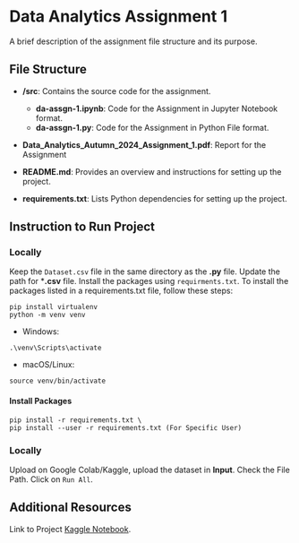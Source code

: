 # Data Analytics Assignment 1

A brief description of the assignment file structure and its purpose.

## File Structure

- **/src**: Contains the source code for the assignment.
    - **da-assgn-1.ipynb**: Code for the Assignment in Jupyter Notebook format.
    - **da-assgn-1.py**: Code for the Assignment in Python File format.

- **Data_Analytics_Autumn_2024_Assignment_1.pdf**: Report for the Assignment

- **README.md**: Provides an overview and instructions for setting up the project.
  
- **requirements.txt**: Lists Python dependencies for setting up the project.

## Instruction to Run Project 
### Locally
Keep the ```Dataset.csv``` file in the same directory as the **.py** file. Update the path for ***.csv** file. Install the packages using ```requirments.txt```.
To install the packages listed in a requirements.txt file, follow these steps:
```
pip install virtualenv
python -m venv venv
```
- Windows:

```
.\venv\Scripts\activate
```
- macOS/Linux:
```
source venv/bin/activate
```
#### Install Packages
```
pip install -r requirements.txt \
pip install --user -r requirements.txt (For Specific User)
```

### Locally

Upload on Google Colab/Kaggle, upload the dataset in **Input**. Check the File Path. Click on ```Run All```.

## Additional Resources

Link to Project [Kaggle Notebook](https://www.kaggle.com/code/hardiksoni7614/data-analytics-assignment-1/).

